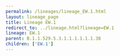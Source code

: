 ```yaml
---
permalink: /lineages/lineage_EW.1.html
layout: lineage_page
title: Lineage EW.1
redirect_to: ../lineage.html?lineage=EW.1
lineage: EW.1
parent: B.1.1.529.5.3.1.1.1.1.1.1.38
children: ['EW.1']
---
```

